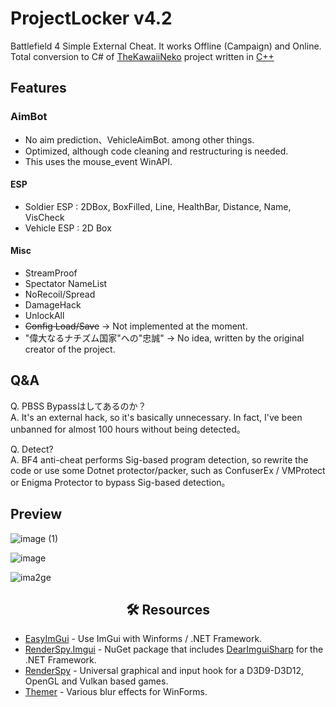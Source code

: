 # ProjectLocker v4.2
Battlefield 4 Simple External Cheat. It works Offline (Campaign) and Online.
Total conversion to C# of [TheKawaiiNeko](https://github.com/TheKawaiiNeko) project written in [C++](https://github.com/TheKawaiiNeko/BF4-External)  

## Features
### AimBot
* No aim prediction、VehicleAimBot. among other things.
* Optimized, although code cleaning and restructuring is needed.
* This uses the mouse_event WinAPI.
#### ESP
* Soldier ESP : 2DBox, BoxFilled, Line, HealthBar, Distance, Name, VisCheck
* Vehicle ESP : 2D Box
#### Misc
* StreamProof
* Spectator NameList
* NoRecoil/Spread
* DamageHack
* UnlockAll
* ~~Config Load/Save~~  ->  Not implemented at the moment.
* "偉大なるナチズム国家"への"忠誠" -> No idea, written by the original creator of the project.

## Q&A
Q. PBSS Bypassはしてあるのか？  
A. It's an external hack, so it's basically unnecessary. In fact, I've been unbanned for almost 100 hours without being detected。

Q. Detect?  
A. BF4 anti-cheat performs Sig-based program detection, so rewrite the code or use some Dotnet protector/packer, such as ConfuserEx / VMProtect or Enigma Protector to bypass Sig-based detection。  

## Preview
![image (1)](https://github.com/DestroyerDarkNess/BF4-External/assets/32405118/f8c7a37f-9101-4e8e-90d3-672dd62c96eb)

![image](https://github.com/DestroyerDarkNess/BF4-External/assets/32405118/8016790a-a92e-4cfe-b029-a52020984c75)

![ima2ge](https://github.com/DestroyerDarkNess/BF4-External/assets/32405118/551cb3d4-46ab-4d29-95ff-1f8145c3dac3)

<center>
<h2> 🛠️ Resources </h2>
</center>

- [EasyImGui](https://github.com/DestroyerDarkNess/EasyImGui) - Use ImGui with Winforms / .NET Framework.
- [RenderSpy.Imgui](https://www.nuget.org/packages/RenderSpy.ImGui) - NuGet package that includes [DearImguiSharp](https://github.com/Sewer56/DearImguiSharp) for the .NET Framework.
- [RenderSpy](https://github.com/DestroyerDarkNess/RenderSpy) - Universal graphical and input hook for a D3D9-D3D12, OpenGL and Vulkan based games.
- [Themer](https://github.com/arshx86/Themer) - Various blur effects for WinForms.
